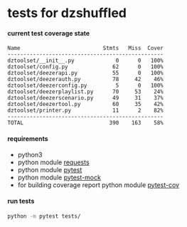 # tests for dzshuffled


#### current test coverage state
```
Name                          Stmts   Miss  Cover
-------------------------------------------------
dztoolset/__init__.py             0      0   100%
dztoolset/config.py              62      0   100%
dztoolset/deezerapi.py           55      0   100%
dztoolset/deezerauth.py          78     42    46%
dztoolset/deezerconfig.py         5      0   100%
dztoolset/deezerplaylist.py      70     53    24%
dztoolset/deezerscenario.py      49     31    37%
dztoolset/deezertool.py          60     35    42%
dztoolset/printer.py             11      2    82%
-------------------------------------------------
TOTAL                           390    163    58%
```

#### requirements
 - python3
 - python module [requests](http://docs.python-requests.org/en/master/user/install/)
 - python module [pytest](https://docs.pytest.org/en/latest/getting-started.html)
 - python module [pytest-mock](https://pypi.python.org/pypi/pytest-mock)
 - for building coverage report python module [pytest-cov](https://pypi.python.org/pypi/pytest-cov)

#### run tests  
```sh
python -m pytest tests/
```